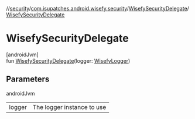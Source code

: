 //[security](../../../index.md)/[com.isupatches.android.wisefy.security](../index.md)/[WisefySecurityDelegate](index.md)/[WisefySecurityDelegate](-wisefy-security-delegate.md)

# WisefySecurityDelegate

[androidJvm]\
fun [WisefySecurityDelegate](-wisefy-security-delegate.md)(logger: [WisefyLogger](../../../../core/core/com.isupatches.android.wisefy.core.logging/-wisefy-logger/index.md))

## Parameters

androidJvm

| | |
|---|---|
| logger | The logger instance to use |
